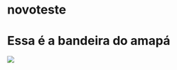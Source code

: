 # novoteste
<h1>Essa é a bandeira do amapá </h1>
<img src="https://encrypted-tbn0.gstatic.com/images?q=tbn:ANd9GcTJB1UCpy5pWNC6WO8Qxh-nG54ylLUSaTv7fw&s">
